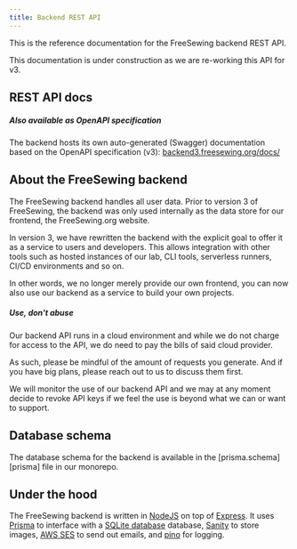 ```yaml
---
title: Backend REST API
---
```


This is the reference documentation for the FreeSewing backend REST API.

<Fixme compact>
This documentation is under construction as we are re-working this API for v3.
</Fixme>

## REST API docs

<ReadMore />

<Tip>

##### Also available as OpenAPI specification

The backend hosts its own auto-generated (Swagger) documentation based
on the OpenAPI specification (v3): [backend3.freesewing.org/docs/
](https://backend3.freesewing.org/docs/)

</Tip>

## About the FreeSewing backend

The FreeSewing backend handles all user data. Prior to version 3 of FreeSewing,
the backend was only used internally as the data store for our frontend, the
FreeSewing.org website.

In version 3, we have rewritten the backend with the explicit goal to offer it
as a service to users and developers. This allows integration with other tools
such as hosted instances of our lab, CLI tools, serverless runners, CI/CD
environments and so on.

In other words, we no longer merely provide our own frontend, you can now also 
use our backend as a service to build your own projects.

<Warning>

##### Use, don't abuse

Our backend API runs in a cloud environment and while we do not charge for
access to the API, we do need to pay the bills of said cloud provider.

As such, please be mindful of the amount of requests you generate. And if you
have big plans, please reach out to us to discuss them first.

We will monitor the use of our backend API and we may at any moment decide to
revoke API keys if we feel the use is beyond what we can or want to support.

</Warning>

## Database schema

The database schema for the backend is available in the [prisma.schema][prisma]
file in our monorepo.

## Under the hood

The FreeSewing backend is written in [NodeJS](https://nodejs.org/en/) on top of
[Express](https://expressjs.com/). It uses [Prisma](https://www.prisma.io/) to
interface with a [SQLite database](https://www.sqlite.org/) database,
[Sanity](https://www.sanity.io/) to store images, [AWS SES](
https://aws.amazon.com/ses/) to send out emails, and
[pino](https://github.com/pinojs/pino) for logging.

